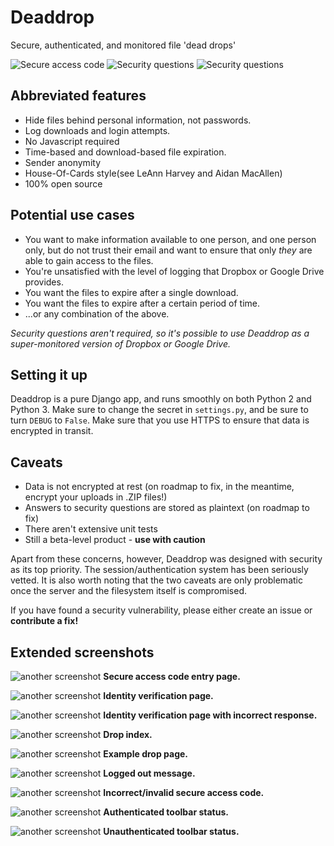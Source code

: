 # Deaddrop
Secure, authenticated, and monitored file 'dead drops'

![Secure access code](images/1.png)
![Security questions](images/2.png)
![Security questions](images/5.png)

## Abbreviated features
* Hide files behind personal information, not passwords.
* Log downloads and login attempts.
* No Javascript required
* Time-based and download-based file expiration.
* Sender anonymity
* House-Of-Cards style(see LeAnn Harvey and Aidan MacAllen)
* 100% open source

## Potential use cases
* You want to make information available to one person, and one person only, but do not trust their email and want to ensure that only *they* are able to gain access to the files.
* You're unsatisfied with the level of logging that Dropbox or Google Drive provides.
* You want the files to expire after a single download.
* You want the files to expire after a certain period of time.
* ...or any combination of the above.

*Security questions aren't required, so it's possible to use Deaddrop as a super-monitored version of Dropbox or Google Drive.*

## Setting it up
Deaddrop is a pure Django app, and runs smoothly on both Python 2 and Python 3. Make sure to change the secret in `settings.py`, and be sure to turn `DEBUG` to `False`. Make sure that you use HTTPS to ensure that data is encrypted in transit.

## Caveats
* Data is not encrypted at rest (on roadmap to fix, in the meantime, encrypt your uploads in .ZIP files!)
* Answers to security questions are stored as plaintext (on roadmap to fix)
* There aren't extensive unit tests
* Still a beta-level product - **use with caution**

Apart from these concerns, however, Deaddrop was designed with security as its top priority. The session/authentication system has been seriously vetted. It is also worth noting that the two caveats are only problematic once the server and the filesystem itself is compromised.

If you have found a security vulnerability, please either create an issue or **contribute a fix!**

## Extended screenshots
![another screenshot](images/1.png)
**Secure access code entry page.**

![another screenshot](images/2.png)
**Identity verification page.**

![another screenshot](images/4.png)
**Identity verification page with incorrect response.**

![another screenshot](images/5.png)
**Drop index.**

![another screenshot](images/6.png)
**Example drop page.**

![another screenshot](images/9.png)
**Logged out message.**

![another screenshot](images/10.png)
**Incorrect/invalid secure access code.**

![another screenshot](images/7.png)
**Authenticated toolbar status.**

![another screenshot](images/8.png)
**Unauthenticated toolbar status.**
